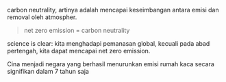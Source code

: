 carbon neutrality, artinya adalah mencapai keseimbangan antara emisi dan removal oleh atmospher. 

> net zero emission = carbon neutrality

science is clear: kita menghadapi pemanasan global, kecuali pada abad pertengah, kita dapat mencapai net zero emission. 

Cina menjadi negara yang berhasil menurunkan emisi rumah kaca secara signifikan dalam 7 tahun saja